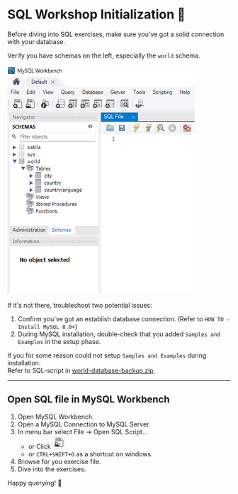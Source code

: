 # SQL Workshop Initialization 🚀

Before diving into SQL exercises, make sure you've got a solid connection with your database.

Verify you have schemas on the left, especially the `world` schema.  

![Alt text](img/mysql-workbench-schemas-connection.png)

If it's not there, troubleshoot two potential issues:

1. Confirm you've got an establish database connection. (Refer to `HOW TO - Install MySQL 8.0+`)
2. During MySQL installation, double-check that you added `Samples and Examples` in the setup phase.

If you for some reason could not setup `Samples and Examples` during installation.  
Refer to SQL-script in [world-database-backup.zip](/03_world_database_backup.zip).

---

## Open SQL file in MySQL Workbench

1. Open MySQL Workbench.
2. Open a MySQL Connection to MySQL Server.
3. In menu bar select File -> Open SQL Script...
    - or Click ![Picture Of button for opening Script File](img/open-sql-scipt-file.png)
    - or `CTRL+SHIFT+O` as a shortcut on windows.
4. Browse for you exercise file.
5. Dive into the exercises.

Happy querying! 🚀
